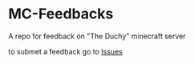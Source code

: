 # MC-Feedbacks
A repo for feedback on "The Duchy" minecraft server

to submet a feedback go to [Issues](https://github.com/The-Duchy/MC-Feedbacks/issues)
